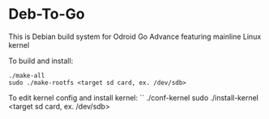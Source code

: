 # Deb-To-Go
This is Debian build system for Odroid Go Advance featuring mainline Linux kernel

To build and install:
```
./make-all
sudo ./make-rootfs <target sd card, ex. /dev/sdb>
```

To edit kernel config and install kernel:
``
./conf-kernel
sudo ./install-kernel <target sd card, ex. /dev/sdb>
